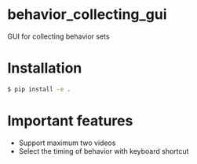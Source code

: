 # behavior_collecting_gui
GUI for collecting behavior sets

# Installation
```bash
$ pip install -e .
```

# Important features
- Support maximum two videos
- Select the timing of behavior with keyboard shortcut


